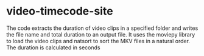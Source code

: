 # video-timecode-site
The code extracts the duration of video clips in a specified folder and writes the file name and total duration to an output file. It uses the moviepy library to load the video clips and natsort to sort the MKV files in a natural order. The duration is calculated in seconds 
